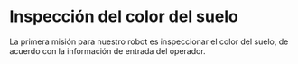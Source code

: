 # Inspección del color del suelo

La primera misión para nuestro robot es inspeccionar el color del suelo, de acuerdo con la información de entrada del operador.